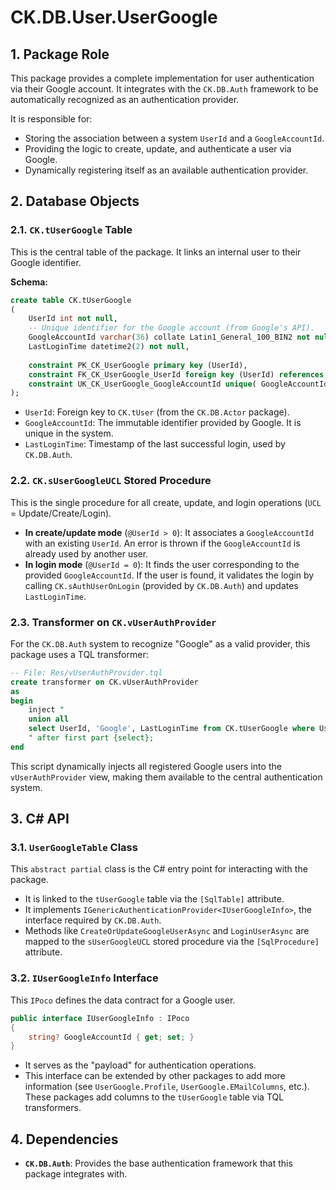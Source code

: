 # CK.DB.User.UserGoogle

## 1. Package Role

This package provides a complete implementation for user authentication via their Google account. It integrates with the `CK.DB.Auth` framework to be automatically recognized as an authentication provider.

It is responsible for:
-   Storing the association between a system `UserId` and a `GoogleAccountId`.
-   Providing the logic to create, update, and authenticate a user via Google.
-   Dynamically registering itself as an available authentication provider.

## 2. Database Objects

### 2.1. `CK.tUserGoogle` Table

This is the central table of the package. It links an internal user to their Google identifier.

**Schema:**
```sql
create table CK.tUserGoogle
(
    UserId int not null,
    -- Unique identifier for the Google account (from Google's API).
    GoogleAccountId varchar(36) collate Latin1_General_100_BIN2 not null,
    LastLoginTime datetime2(2) not null,
    
    constraint PK_CK_UserGoogle primary key (UserId),
    constraint FK_CK_UserGoogle_UserId foreign key (UserId) references CK.tUser(UserId),
    constraint UK_CK_UserGoogle_GoogleAccountId unique( GoogleAccountId )
);
```
-   `UserId`: Foreign key to `CK.tUser` (from the `CK.DB.Actor` package).
-   `GoogleAccountId`: The immutable identifier provided by Google. It is unique in the system.
-   `LastLoginTime`: Timestamp of the last successful login, used by `CK.DB.Auth`.

### 2.2. `CK.sUserGoogleUCL` Stored Procedure

This is the single procedure for all create, update, and login operations (`UCL` = Update/Create/Login).

-   **In create/update mode** (`@UserId > 0`): It associates a `GoogleAccountId` with an existing `UserId`. An error is thrown if the `GoogleAccountId` is already used by another user.
-   **In login mode** (`@UserId = 0`): It finds the user corresponding to the provided `GoogleAccountId`. If the user is found, it validates the login by calling `CK.sAuthUserOnLogin` (provided by `CK.DB.Auth`) and updates `LastLoginTime`.

### 2.3. Transformer on `CK.vUserAuthProvider`

For the `CK.DB.Auth` system to recognize "Google" as a valid provider, this package uses a TQL transformer:

```sql
-- File: Res/vUserAuthProvider.tql
create transformer on CK.vUserAuthProvider
as
begin
	inject "
	union all
	select UserId, 'Google', LastLoginTime from CK.tUserGoogle where UserId > 0
	" after first part {select};
end
```
This script dynamically injects all registered Google users into the `vUserAuthProvider` view, making them available to the central authentication system.

## 3. C# API

### 3.1. `UserGoogleTable` Class

This `abstract partial` class is the C# entry point for interacting with the package.
-   It is linked to the `tUserGoogle` table via the `[SqlTable]` attribute.
-   It implements `IGenericAuthenticationProvider<IUserGoogleInfo>`, the interface required by `CK.DB.Auth`.
-   Methods like `CreateOrUpdateGoogleUserAsync` and `LoginUserAsync` are mapped to the `sUserGoogleUCL` stored procedure via the `[SqlProcedure]` attribute.

### 3.2. `IUserGoogleInfo` Interface

This `IPoco` defines the data contract for a Google user.
```csharp
public interface IUserGoogleInfo : IPoco
{
    string? GoogleAccountId { get; set; }
}
```
-   It serves as the "payload" for authentication operations.
-   This interface can be extended by other packages to add more information (see `UserGoogle.Profile`, `UserGoogle.EMailColumns`, etc.). These packages add columns to the `tUserGoogle` table via TQL transformers.

## 4. Dependencies

-   **`CK.DB.Auth`**: Provides the base authentication framework that this package integrates with.